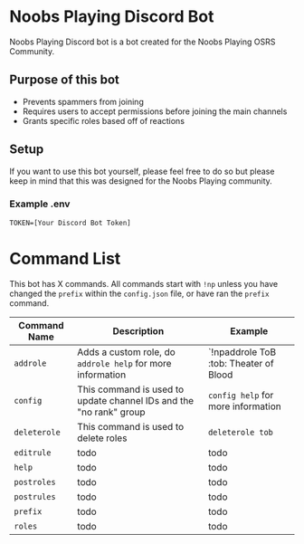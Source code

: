 # Noobs Playing Discord Bot
Noobs Playing Discord bot is a bot created for the Noobs Playing OSRS Community.

## Purpose of this bot
* Prevents spammers from joining
* Requires users to accept permissions before joining the main channels
* Grants specific roles based off of reactions

## Setup
If you want to use this bot yourself, please feel free to do so but please keep in mind that this was designed for the Noobs Playing community.

### Example .env

```
TOKEN=[Your Discord Bot Token]
```

# Command List
This bot has X commands.  All commands start with `!np` unless you have changed the `prefix` within the `config.json` file, or have ran the `prefix` command.

Command Name | Description | Example
-------------|-------------|------------
`addrole` | Adds a custom role, do `addrole help` for more information | `!npaddrole ToB :tob: Theater of Blood
`config` | This command is used to update channel IDs and the "no rank" group | `config help` for more information
`deleterole` | This command is used to delete roles | `deleterole tob`
`editrule` | todo | todo
`help` | todo | todo 
`postroles` | todo | todo
`postrules` | todo | todo
`prefix` | todo | todo
`roles` | todo | todo


